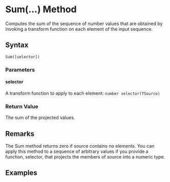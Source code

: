 # Sum(...) Method
Computes the sum of the sequence of number values that are obtained by invoking a transform function on each element of the input sequence.

## Syntax
```
Sum([selector])
```

### Parameters

#### selector
A transform function to apply to each element: ```number selector(TSource)```

### Return Value
The sum of the projected values.

## Remarks
The Sum method returns zero if source contains no elements.
You can apply this method to a sequence of arbitrary values if you provide a function, selector, that projects the members of source into a numeric type.

## Examples



